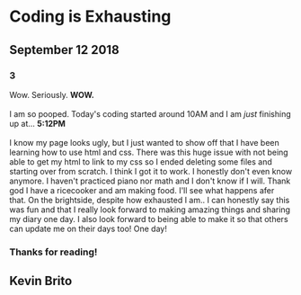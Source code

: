 <!DOCTYPE html>
<html>
<head>
    <meta charset="utf-8" />
    <meta http-equiv="X-UA-Compatible" content="IE=edge">
    <title>Page Title</title>
    <meta name="viewport" content="width=device-width, initial-scale=1">
    <link rel="stylesheet" type="text/css" media="screen" href="main.css" />
    <script src="main.js"></script>
</head>
<body>
<h1 class="title">Coding is Exhausting</h1>    
<h2 class="date"> September 12 2018</h2>
<h3 class="entry">3</h3>
<p>Wow. Seriously. <strong>WOW.</strong>
<br><br>
I am so pooped. Today's coding started around 10AM and I am <em>just</em> finishing up at... <strong>5:12PM</strong>
<br><br>
I know my page looks ugly, but I just wanted to show off that I have been learning how to use html and css. There was this huge issue with not being able to get my html to link to my css so I ended deleting some files and starting over from scratch. I think I got it to work. I honestly don't even know anymore. I haven't practiced piano nor math and I don't know if I will. Thank god I have a ricecooker and am making food. I'll see what happens afer that. On the brightside, despite how exhausted I am.. I can honestly say this was fun and that I really look forward to making amazing things and sharing my diary one day. I also look forward to being able to make it so that others can update me on their days too! One day!
</p>
<h3 class="thanks">Thanks for reading!</h2>
<h2 class="signature">Kevin Brito</h3>
</body>
</html>